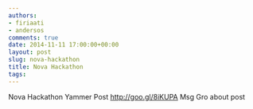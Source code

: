 ```yaml
---
authors:
- firiaati
- andersos
comments: true
date: 2014-11-11 17:00:00+00:00
layout: post
slug: nova-hackathon
title: Nova Hackathon
tags:
---
```


Nova Hackathon
Yammer Post
http://goo.gl/8iKUPA
Msg Gro about post
